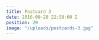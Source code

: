 ```yaml
---
title: Postcard 3
date: 2016-09-28 22:58:00 Z
position: 29
image: "/uploads/postcards-3.jpg"
---
```


